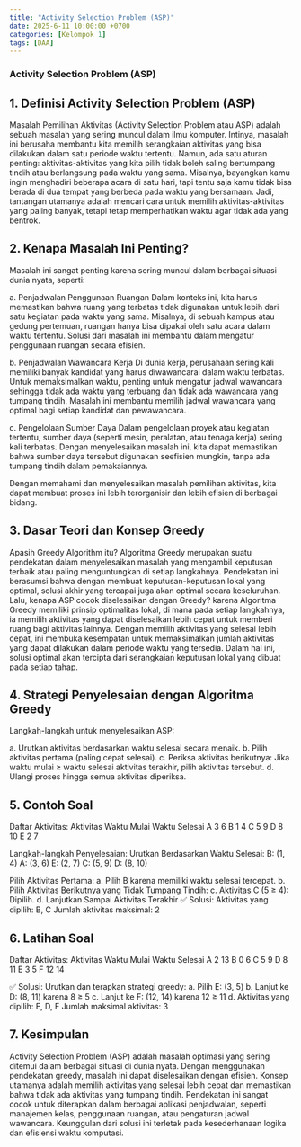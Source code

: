 ```yaml
---
title: "Activity Selection Problem (ASP)"
date: 2025-6-11 10:00:00 +0700
categories: [Kelompok 1]
tags: [DAA]
---
```


### **Activity Selection Problem (ASP)**
## 1. Definisi Activity Selection Problem (ASP)
Masalah Pemilihan Aktivitas (Activity Selection Problem atau ASP) adalah sebuah masalah yang sering muncul dalam ilmu komputer. Intinya, masalah ini berusaha membantu kita memilih serangkaian aktivitas yang bisa dilakukan dalam satu periode waktu tertentu. Namun, ada satu aturan penting: aktivitas-aktivitas yang kita pilih tidak boleh saling bertumpang tindih atau berlangsung pada waktu yang sama. Misalnya, bayangkan kamu ingin menghadiri beberapa acara di satu hari, tapi tentu saja kamu tidak bisa berada di dua tempat yang berbeda pada waktu yang bersamaan. Jadi, tantangan utamanya adalah mencari cara untuk memilih aktivitas-aktivitas yang paling banyak, tetapi tetap memperhatikan waktu agar tidak ada yang bentrok.

## 2. Kenapa Masalah Ini Penting?
Masalah ini sangat penting karena sering muncul dalam berbagai situasi dunia nyata, seperti:

a. Penjadwalan Penggunaan Ruangan
Dalam konteks ini, kita harus memastikan bahwa ruang yang terbatas tidak digunakan untuk lebih dari satu kegiatan pada waktu yang sama. Misalnya, di sebuah kampus atau gedung pertemuan, ruangan hanya bisa dipakai oleh satu acara dalam waktu tertentu. Solusi dari masalah ini membantu dalam mengatur penggunaan ruangan secara efisien.

b. Penjadwalan Wawancara Kerja
Di dunia kerja, perusahaan sering kali memiliki banyak kandidat yang harus diwawancarai dalam waktu terbatas. Untuk memaksimalkan waktu, penting untuk mengatur jadwal wawancara sehingga tidak ada waktu yang terbuang dan tidak ada wawancara yang tumpang tindih. Masalah ini membantu memilih jadwal wawancara yang optimal bagi setiap kandidat dan pewawancara.

c. Pengelolaan Sumber Daya
Dalam pengelolaan proyek atau kegiatan tertentu, sumber daya (seperti mesin, peralatan, atau tenaga kerja) sering kali terbatas. Dengan menyelesaikan masalah ini, kita dapat memastikan bahwa sumber daya tersebut digunakan seefisien mungkin, tanpa ada tumpang tindih dalam pemakaiannya.

Dengan memahami dan menyelesaikan masalah pemilihan aktivitas, kita dapat membuat proses ini lebih terorganisir dan lebih efisien di berbagai bidang.

## 3. Dasar Teori dan Konsep Greedy
Apasih Greedy Algorithm itu? Algoritma Greedy merupakan suatu pendekatan dalam menyelesaikan masalah yang mengambil keputusan terbaik atau paling menguntungkan di setiap langkahnya. Pendekatan ini berasumsi bahwa dengan membuat keputusan-keputusan lokal yang optimal, solusi akhir yang tercapai juga akan optimal secara keseluruhan. Lalu, kenapa ASP cocok diselesaikan dengan Greedy? karena Algoritma Greedy memiliki prinsip optimalitas lokal, di mana pada setiap langkahnya, ia memilih aktivitas yang dapat diselesaikan lebih cepat untuk memberi ruang bagi aktivitas lainnya. Dengan memilih aktivitas yang selesai lebih cepat, ini membuka kesempatan untuk memaksimalkan jumlah aktivitas yang dapat dilakukan dalam periode waktu yang tersedia. Dalam hal ini, solusi optimal akan tercipta dari serangkaian keputusan lokal yang dibuat pada setiap tahap.

## 4. Strategi Penyelesaian  dengan Algoritma Greedy
Langkah-langkah untuk menyelesaikan ASP:

a. Urutkan aktivitas berdasarkan waktu selesai secara menaik.
b. Pilih aktivitas pertama (paling cepat selesai).
c. Periksa aktivitas berikutnya: Jika waktu mulai ≥ waktu selesai aktivitas terakhir, pilih aktivitas tersebut.
d. Ulangi proses hingga semua aktivitas diperiksa.

## 5. Contoh Soal
Daftar Aktivitas: 
Aktivitas Waktu Mulai Waktu Selesai 
    A          3           6 
    B          1           4 
    C          5           9 
    D          8           10 
    E          2           7

Langkah-langkah Penyelesaian: Urutkan Berdasarkan Waktu Selesai: B: (1, 4) A: (3, 6) E: (2, 7) C: (5, 9) D: (8, 10)

Pilih Aktivitas Pertama:
a. Pilih B karena memiliki waktu selesai tercepat.
b. Pilih Aktivitas Berikutnya yang Tidak Tumpang Tindih:
c. Aktivitas C (5 ≥ 4): Dipilih.
d. Lanjutkan Sampai Aktivitas Terakhir
✅ Solusi: Aktivitas yang dipilih: B, C Jumlah aktivitas maksimal: 2

## 6. Latihan Soal
Daftar Aktivitas:
Aktivitas Waktu Mulai Waktu Selesai 
    A          2           13 
    B          0           6 
    C          5           9 
    D          8           11 
    E          3           5 
    F          12          14

✅ Solusi: Urutkan dan terapkan strategi greedy:
a. Pilih E: (3, 5)
b. Lanjut ke D: (8, 11) karena 8 ≥ 5
c. Lanjut ke F: (12, 14) karena 12 ≥ 11
d. Aktivitas yang dipilih: E, D, F
Jumlah maksimal aktivitas: 3

## 7. Kesimpulan
Activity Selection Problem (ASP) adalah masalah optimasi yang sering ditemui dalam berbagai situasi di dunia nyata. Dengan menggunakan pendekatan greedy, masalah ini dapat diselesaikan dengan efisien. Konsep utamanya adalah memilih aktivitas yang selesai lebih cepat dan memastikan bahwa tidak ada aktivitas yang tumpang tindih. Pendekatan ini sangat cocok untuk diterapkan dalam berbagai aplikasi penjadwalan, seperti manajemen kelas, penggunaan ruangan, atau pengaturan jadwal wawancara. Keunggulan dari solusi ini terletak pada kesederhanaan logika dan efisiensi waktu komputasi.